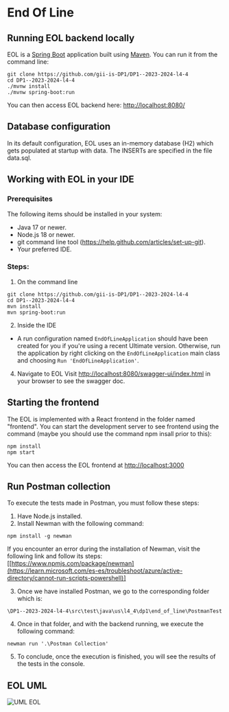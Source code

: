 # End Of Line

## Running EOL backend locally
EOL is a [Spring Boot](https://spring.io/guides/gs/spring-boot) application built using [Maven](https://spring.io/guides/gs/maven/). You can run it from the command line:

```
git clone https://github.com/gii-is-DP1/DP1--2023-2024-l4-4
cd DP1--2023-2024-l4-4
./mvnw install
./mvnw spring-boot:run
```

You can then access EOL backend here: [http://localhost:8080/](http://localhost:8080/swagger-ui/index.html)

## Database configuration

In its default configuration, EOL uses an in-memory database (H2) which
gets populated at startup with data. The INSERTs are specified in the file data.sql.

## Working with EOL in your IDE

### Prerequisites
The following items should be installed in your system:
* Java 17 or newer.
* Node.js 18 or newer.
* git command line tool (https://help.github.com/articles/set-up-git).
* Your preferred IDE.

### Steps:

1) On the command line
```
git clone https://github.com/gii-is-DP1/DP1--2023-2024-l4-4
cd DP1--2023-2024-l4-4
mvn install
mvn spring-boot:run
```

2) Inside the IDE

 - A run configuration named `EndOfLineApplication` should have been created for you if you're using a recent Ultimate
 version. Otherwise, run the application by right clicking on the `EndOfLineApplication` main class and choosing
 `Run 'EndOfLineApplication'`.

4) Navigate to EOL
Visit [http://localhost:8080/swagger-ui/index.html](http://localhost:8080/swagger-ui/index.html) in your browser to see the swagger doc.

## Starting the frontend

The EOL is implemented with a React frontend in the folder named "frontend".
You can start the development server to see frontend using the command (maybe you should use the command npm insall prior to this):
```
npm install
npm start
```

You can then access the EOL frontend at [http://localhost:3000](http://localhost:3000)

## Run Postman collection

To execute the tests made in Postman, you must follow these steps:

1) Have Node.js installed.
2) Install Newman with the following command:

```
npm install -g newman
```
If you encounter an error during the installation of Newman, visit the following link and follow its steps: [[https://www.npmjs.com/package/newman](https://learn.microsoft.com/es-es/troubleshoot/azure/active-directory/cannot-run-scripts-powershell)]

3) Once we have installed Postman, we go to the corresponding folder which is:
```
\DP1--2023-2024-l4-4\src\test\java\us\l4_4\dp1\end_of_line\PostmanTest
```
4) Once in that folder, and with the backend running, we execute the following command:
```
newman run '.\Postman Collection'
```
5) To conclude, once the execution is finished, you will see the results of the tests in the console.

## EOL UML
![UML EOL](https://github.com/gii-is-DP1/DP1--2023-2024-l4-4/assets/91957427/6ced722f-1e20-478e-b574-4908900d7a7d)

